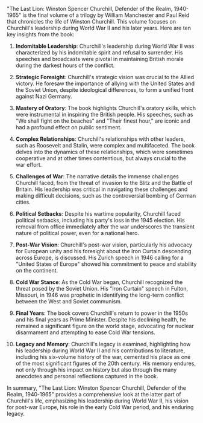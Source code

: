 "The Last Lion: Winston Spencer Churchill, Defender of the Realm, 1940-1965" is the final volume of a trilogy by William Manchester and Paul Reid that chronicles the life of Winston Churchill. This volume focuses on Churchill's leadership during World War II and his later years. Here are ten key insights from the book:

1. **Indomitable Leadership**: Churchill's leadership during World War II was characterized by his indomitable spirit and refusal to surrender. His speeches and broadcasts were pivotal in maintaining British morale during the darkest hours of the conflict.

2. **Strategic Foresight**: Churchill's strategic vision was crucial to the Allied victory. He foresaw the importance of allying with the United States and the Soviet Union, despite ideological differences, to form a unified front against Nazi Germany.

3. **Mastery of Oratory**: The book highlights Churchill's oratory skills, which were instrumental in inspiring the British people. His speeches, such as "We shall fight on the beaches" and "Their finest hour," are iconic and had a profound effect on public sentiment.

4. **Complex Relationships**: Churchill's relationships with other leaders, such as Roosevelt and Stalin, were complex and multifaceted. The book delves into the dynamics of these relationships, which were sometimes cooperative and at other times contentious, but always crucial to the war effort.

5. **Challenges of War**: The narrative details the immense challenges Churchill faced, from the threat of invasion to the Blitz and the Battle of Britain. His leadership was critical in navigating these challenges and making difficult decisions, such as the controversial bombing of German cities.

6. **Political Setbacks**: Despite his wartime popularity, Churchill faced political setbacks, including his party's loss in the 1945 election. His removal from office immediately after the war underscores the transient nature of political power, even for a national hero.

7. **Post-War Vision**: Churchill's post-war vision, particularly his advocacy for European unity and his foresight about the Iron Curtain descending across Europe, is discussed. His Zurich speech in 1946 calling for a "United States of Europe" showed his commitment to peace and stability on the continent.

8. **Cold War Stance**: As the Cold War began, Churchill recognized the threat posed by the Soviet Union. His "Iron Curtain" speech in Fulton, Missouri, in 1946 was prophetic in identifying the long-term conflict between the West and Soviet communism.

9. **Final Years**: The book covers Churchill's return to power in the 1950s and his final years as Prime Minister. Despite his declining health, he remained a significant figure on the world stage, advocating for nuclear disarmament and attempting to ease Cold War tensions.

10. **Legacy and Memory**: Churchill's legacy is examined, highlighting how his leadership during World War II and his contributions to literature, including his six-volume history of the war, cemented his place as one of the most significant figures of the 20th century. His memory endures, not only through his impact on history but also through the many anecdotes and personal reflections captured in the book.

In summary, "The Last Lion: Winston Spencer Churchill, Defender of the Realm, 1940-1965" provides a comprehensive look at the latter part of Churchill's life, emphasizing his leadership during World War II, his vision for post-war Europe, his role in the early Cold War period, and his enduring legacy.
